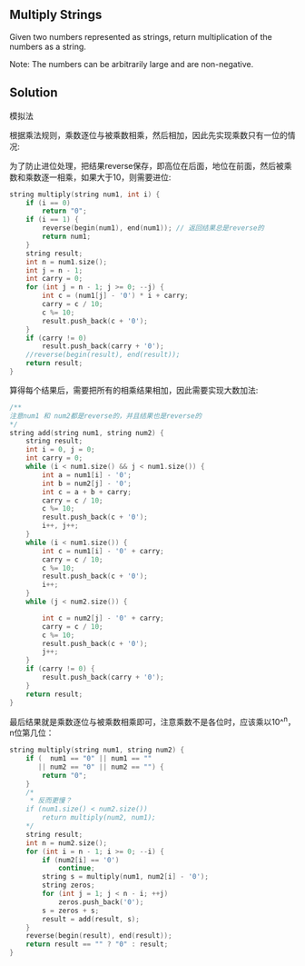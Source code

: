 ## Multiply Strings

Given two numbers represented as strings, return multiplication of the numbers as a string.

Note: The numbers can be arbitrarily large and are non-negative.

## Solution

模拟法

根据乘法规则，乘数逐位与被乘数相乘，然后相加，因此先实现乘数只有一位的情况:

为了防止进位处理，把结果reverse保存，即高位在后面，地位在前面，然后被乘数和乘数逐一相乘，如果大于10，则需要进位:

```cpp
string multiply(string num1, int i) {
	if (i == 0)
		return "0";
	if (i == 1) {
		reverse(begin(num1), end(num1)); // 返回结果总是reverse的
		return num1;
	}
	string result;
	int n = num1.size();
	int j = n - 1;
	int carry = 0;
	for (int j = n - 1; j >= 0; --j) {
		int c = (num1[j] - '0') * i + carry;
		carry = c / 10;
		c %= 10;
		result.push_back(c + '0');
	}
	if (carry != 0)
		result.push_back(carry + '0');
	//reverse(begin(result), end(result));
	return result;
}
```


算得每个结果后，需要把所有的相乘结果相加，因此需要实现大数加法:

```cpp
/**
注意num1 和 num2都是reverse的，并且结果也是reverse的
*/
string add(string num1, string num2) {
	string result;
	int i = 0, j = 0;
	int carry = 0;
	while (i < num1.size() && j < num1.size()) {
		int a = num1[i] - '0';
		int b = num2[j] - '0';
		int c = a + b + carry;
		carry = c / 10;
		c %= 10;
		result.push_back(c + '0');
		i++, j++;
	}
	while (i < num1.size()) {
		int c = num1[i] - '0' + carry;
		carry = c / 10;
		c %= 10;
		result.push_back(c + '0');
		i++;
	}
	while (j < num2.size()) {

		int c = num2[j] - '0' + carry;
		carry = c / 10;
		c %= 10;
		result.push_back(c + '0');
		j++;
	}
	if (carry != 0) {
		result.push_back(carry + '0');
	}
	return result;
}
```

最后结果就是乘数逐位与被乘数相乘即可，注意乘数不是各位时，应该乘以10^<sup>n</sup>，n位第几位：

```cpp
string multiply(string num1, string num2) {
	if (  num1 == "0" || num1 == ""
	   || num2 == "0" || num2 == "") {
		return "0";
	}
	/*
	 * 反而更慢？ 
	if (num1.size() < num2.size())
		return multiply(num2, num1);
	*/
	string result;
	int n = num2.size();
	for (int i = n - 1; i >= 0; --i) {
		if (num2[i] == '0')
			continue;
		string s = multiply(num1, num2[i] - '0');
		string zeros;
		for (int j = 1; j < n - i; ++j)
			zeros.push_back('0');
		s = zeros + s;
		result = add(result, s);
	}
	reverse(begin(result), end(result));
	return result == "" ? "0" : result;
}
```
